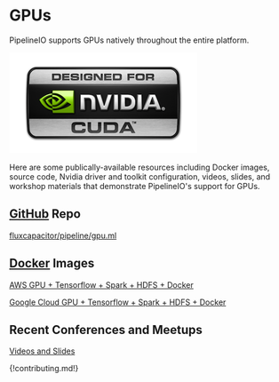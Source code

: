 # GPUs 
PipelineIO supports GPUs natively throughout the entire platform.

![Nvidia GPU](/img/nvidia-cuda-338x181.png)

Here are some publically-available resources including Docker images, source code, Nvidia driver and toolkit configuration, videos, slides, and workshop materials that demonstrate PipelineIO's support for GPUs.

## [GitHub](https://github.com/fluxcapacitor/pipeline/tree/master/gpu.ml) Repo
[fluxcapacitor/pipeline/gpu.ml](https://github.com/fluxcapacitor/pipeline/tree/master/gpu.ml)

## [Docker](https://hub.docker.com/r/fluxcapacitor) Images
[AWS GPU + Tensorflow + Spark + HDFS + Docker](https://github.com/fluxcapacitor/pipeline/wiki/AWS-GPU-Tensorflow-Docker)

[Google Cloud GPU + Tensorflow + Spark + HDFS + Docker](https://github.com/fluxcapacitor/pipeline/wiki/GCP-GPU-Tensorflow-Docker)

## Recent Conferences and Meetups 
[Videos and Slides](/events/index.md#videos-and-slides)

{!contributing.md!}
